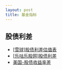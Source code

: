 ```yaml
---
layout: post
title: 基金指标
---
```


## 股债利差
 - [[雪球]股债利差估值表](https://danjuanfunds.com/valuation-table/jiucai)
 - [[乐咕乐股网]股债利差](https://legulegu.com/stockdata/equity-bond-spread)
 - [美国-股债收益率差](https://sc.macromicro.me/collections/34/us-stock-relative/3231/sp500-dividendyield-2yr-bondyield-spread)